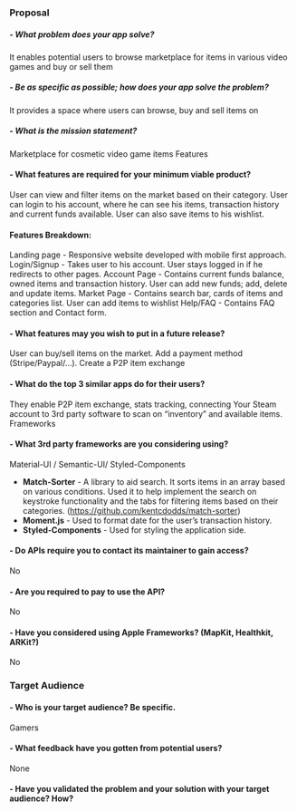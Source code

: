 ### Proposal

##### - What problem does your app solve?

It enables potential users to browse marketplace for items in various video games and buy or sell them

##### - Be as specific as possible; how does your app solve the problem?

It provides a space where users can browse, buy and sell items on

##### - What is the mission statement?

Marketplace for cosmetic video game items
Features

#### - What features are required for your minimum viable product?

User can view and filter items on the market based on their category. User can login to his account, where he can see his items, transaction history and current funds available. User can also save items to his wishlist.

#### Features Breakdown:

Landing page - Responsive website developed with mobile first approach.
Login/Signup - Takes user to his account. User stays logged in if he redirects to other pages.
Account Page - Contains current funds balance, owned items and transaction history. User can add new funds; add, delete and update items.
Market Page - Contains search bar, cards of items and categories list. User can add items to wishlist
Help/FAQ - Contains FAQ section and Contact form.

#### - What features may you wish to put in a future release?

User can buy/sell items on the market. Add a payment method (Stripe/Paypal/...).
Create a P2P item exchange

#### - What do the top 3 similar apps do for their users?

They enable P2P item exchange, stats tracking, connecting Your Steam account to 3rd party software to scan on “inventory” and available items.
Frameworks

#### - What 3rd party frameworks are you considering using?

Material-UI / Semantic-UI/ Styled-Components

- **Match-Sorter** - A library to aid search. It sorts items in an array based on various conditions. Used it to help implement the search on keystroke functionality and the tabs for filtering items based on their categories. (https://github.com/kentcdodds/match-sorter)
- **Moment.js** - Used to format date for the user’s transaction history.
- **Styled-Components** - Used for styling the application side.

#### - Do APIs require you to contact its maintainer to gain access?

No

#### - Are you required to pay to use the API?

No

#### - Have you considered using Apple Frameworks? (MapKit, Healthkit, ARKit?)

No

### Target Audience

#### - Who is your target audience? Be specific.

Gamers

#### - What feedback have you gotten from potential users?

None

#### - Have you validated the problem and your solution with your target audience? How?
